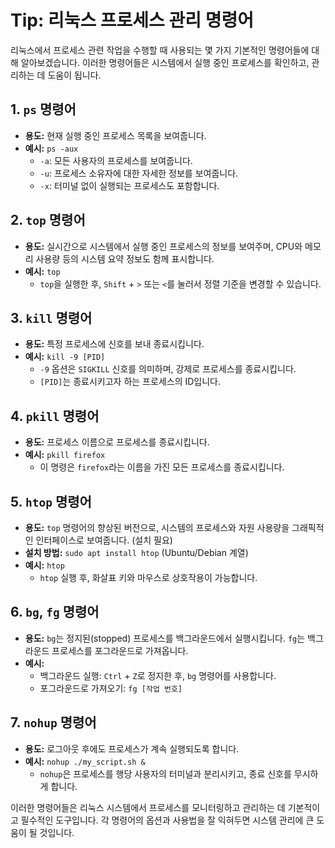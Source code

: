 # Tip: 리눅스 프로세스 관리 명령어

리눅스에서 프로세스 관련 작업을 수행할 때 사용되는 몇 가지 기본적인 명령어들에 대해 알아보겠습니다. 이러한 명령어들은 시스템에서 실행 중인 프로세스를 확인하고, 관리하는 데 도움이 됩니다.

## 1. `ps` 명령어

- **용도:** 현재 실행 중인 프로세스 목록을 보여줍니다.
- **예시:** `ps -aux`
  - `-a`: 모든 사용자의 프로세스를 보여줍니다.
  - `-u`: 프로세스 소유자에 대한 자세한 정보를 보여줍니다.
  - `-x`: 터미널 없이 실행되는 프로세스도 포함합니다.

## 2. `top` 명령어

- **용도:** 실시간으로 시스템에서 실행 중인 프로세스의 정보를 보여주며, CPU와 메모리 사용량 등의 시스템 요약 정보도 함께 표시합니다.
- **예시:** `top`
  - `top`을 실행한 후, `Shift` + `>` 또는 `<`를 눌러서 정렬 기준을 변경할 수 있습니다.

## 3. `kill` 명령어

- **용도:** 특정 프로세스에 신호를 보내 종료시킵니다.
- **예시:** `kill -9 [PID]`
  - `-9` 옵션은 `SIGKILL` 신호를 의미하며, 강제로 프로세스를 종료시킵니다.
  - `[PID]`는 종료시키고자 하는 프로세스의 ID입니다.

## 4. `pkill` 명령어

- **용도:** 프로세스 이름으로 프로세스를 종료시킵니다.
- **예시:** `pkill firefox`
  - 이 명령은 `firefox`라는 이름을 가진 모든 프로세스를 종료시킵니다.

## 5. `htop` 명령어

- **용도:** `top` 명령어의 향상된 버전으로, 시스템의 프로세스와 자원 사용량을 그래픽적인 인터페이스로 보여줍니다. (설치 필요)
- **설치 방법:** `sudo apt install htop` (Ubuntu/Debian 계열)
- **예시:** `htop`
  - `htop` 실행 후, 화살표 키와 마우스로 상호작용이 가능합니다.

## 6. `bg`, `fg` 명령어

- **용도:** `bg`는 정지된(stopped) 프로세스를 백그라운드에서 실행시킵니다. `fg`는 백그라운드 프로세스를 포그라운드로 가져옵니다.
- **예시:**
  - 백그라운드 실행: `Ctrl` + `Z`로 정지한 후, `bg` 명령어를 사용합니다.
  - 포그라운드로 가져오기: `fg [작업 번호]`

## 7. `nohup` 명령어

- **용도:** 로그아웃 후에도 프로세스가 계속 실행되도록 합니다.
- **예시:** `nohup ./my_script.sh &`
  - `nohup`은 프로세스를 행당 사용자의 터미널과 분리시키고, 종료 신호를 무시하게 합니다.

이러한 명령어들은 리눅스 시스템에서 프로세스를 모니터링하고 관리하는 데 기본적이고 필수적인 도구입니다. 각 명령어의 옵션과 사용법을 잘 익혀두면 시스템 관리에 큰 도움이 될 것입니다.
